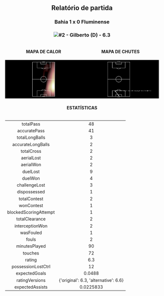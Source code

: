 <h2 style="text-align: center;">Relatório de partida</h3>

<h3 style="text-align: center;">Bahia 1 x 0 Fluminense</h3>

<h3 style="text-align: center;"><img src="https://api.sofascore.com/api/v1/player/261687/image">#2 - Gilberto (D) - 6.3</h3>

<div style="text-align: left; display: grid; grid-template-columns: 1fr 1fr;">
  <div>
    <h4 style="text-align: center;">MAPA DE CALOR</h3>
    <img src=../players/heatmaps/11067343_261687.png>
</div>
  <div>
    <h4 style="text-align: center;">MAPA DE CHUTES</h3>
    <img src=../players/shotmaps/11067343_261687.png>
  </div>
</div>

<h4 style="text-align: center;">ESTATÍSTICAS</h3>
<div style="text-align: center; display: grid; grid-template-columns: 1fr;">
  <div>
    <table>
        <tr>
            <td>totalPass
            </td>
            <td>48
            </td>
        </tr><tr>
            <td>accuratePass
            </td>
            <td>41
            </td>
        </tr><tr>
            <td>totalLongBalls
            </td>
            <td>3
            </td>
        </tr><tr>
            <td>accurateLongBalls
            </td>
            <td>2
            </td>
        </tr><tr>
            <td>totalCross
            </td>
            <td>2
            </td>
        </tr><tr>
            <td>aerialLost
            </td>
            <td>2
            </td>
        </tr><tr>
            <td>aerialWon
            </td>
            <td>2
            </td>
        </tr><tr>
            <td>duelLost
            </td>
            <td>9
            </td>
        </tr><tr>
            <td>duelWon
            </td>
            <td>4
            </td>
        </tr><tr>
            <td>challengeLost
            </td>
            <td>3
            </td>
        </tr><tr>
            <td>dispossessed
            </td>
            <td>1
            </td>
        </tr><tr>
            <td>totalContest
            </td>
            <td>2
            </td>
        </tr><tr>
            <td>wonContest
            </td>
            <td>1
            </td>
        </tr><tr>
            <td>blockedScoringAttempt
            </td>
            <td>1
            </td>
        </tr><tr>
            <td>totalClearance
            </td>
            <td>2
            </td>
        </tr><tr>
            <td>interceptionWon
            </td>
            <td>2
            </td>
        </tr><tr>
            <td>wasFouled
            </td>
            <td>1
            </td>
        </tr><tr>
            <td>fouls
            </td>
            <td>2
            </td>
        </tr><tr>
            <td>minutesPlayed
            </td>
            <td>90
            </td>
        </tr><tr>
            <td>touches
            </td>
            <td>72
            </td>
        </tr><tr>
            <td>rating
            </td>
            <td>6.3
            </td>
        </tr><tr>
            <td>possessionLostCtrl
            </td>
            <td>12
            </td>
        </tr><tr>
            <td>expectedGoals
            </td>
            <td>0.0488
            </td>
        </tr><tr>
            <td>ratingVersions
            </td>
            <td>{'original': 6.3, 'alternative': 6.6}
            </td>
        </tr><tr>
            <td>expectedAssists
            </td>
            <td>0.0225833
            </td>
        </tr>
        </table>
</div>